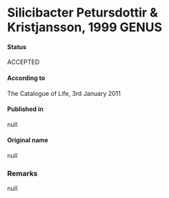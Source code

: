 # Silicibacter Petursdottir & Kristjansson, 1999 GENUS

#### Status
ACCEPTED

#### According to
The Catalogue of Life, 3rd January 2011

#### Published in
null

#### Original name
null

### Remarks
null